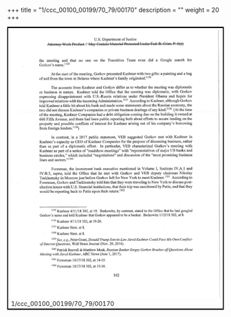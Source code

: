 +++
title = "1/ccc_00100_00199/70_79/00170"
description = ""
weight = 20
+++

<table style="border:2px solid black;max-width:800px;max-height:800px;" 
><tr><td>
<img class="center-fit-jpg"
src="/jpg_/jpg_mueller_report_searchable_170.jpg">
1/ccc_00100_00199/70_79/00170
</img></td></tr></table>
